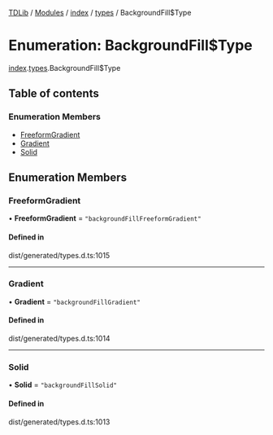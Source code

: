 [TDLib](../README.md) / [Modules](../modules.md) / [index](../modules/index.md) / [types](../modules/index.types.md) / BackgroundFill$Type

# Enumeration: BackgroundFill$Type

[index](../modules/index.md).[types](../modules/index.types.md).BackgroundFill$Type

## Table of contents

### Enumeration Members

- [FreeformGradient](index.types.BackgroundFill_Type.md#freeformgradient)
- [Gradient](index.types.BackgroundFill_Type.md#gradient)
- [Solid](index.types.BackgroundFill_Type.md#solid)

## Enumeration Members

### FreeformGradient

• **FreeformGradient** = ``"backgroundFillFreeformGradient"``

#### Defined in

dist/generated/types.d.ts:1015

___

### Gradient

• **Gradient** = ``"backgroundFillGradient"``

#### Defined in

dist/generated/types.d.ts:1014

___

### Solid

• **Solid** = ``"backgroundFillSolid"``

#### Defined in

dist/generated/types.d.ts:1013
